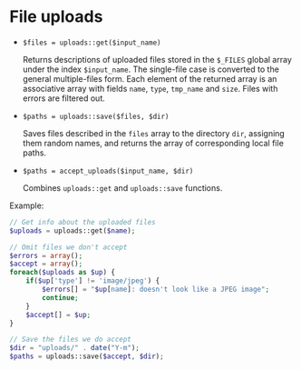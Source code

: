 # File uploads

* `$files = uploads::get($input_name)`

	Returns descriptions of uploaded files stored in the `$_FILES`
	global array under the index `$input_name`. The single-file case is
	converted to the general multiple-files form. Each element of the
	returned array is an associative array with fields `name`, `type`,
	`tmp_name` and `size`. Files with errors are filtered out.

* `$paths = uploads::save($files, $dir)`

	Saves files described in the `files` array to the directory `dir`,
	assigning them random names, and returns the array of corresponding
	local file paths.

* `$paths = accept_uploads($input_name, $dir)`

	Combines `uploads::get` and `uploads::save` functions.


Example:

```php
// Get info about the uploaded files
$uploads = uploads::get($name);

// Omit files we don't accept
$errors = array();
$accept = array();
foreach($uploads as $up) {
	if($up['type'] != 'image/jpeg') {
		$errors[] = "$up[name]: doesn't look like a JPEG image";
		continue;
	}
	$accept[] = $up;
}

// Save the files we do accept
$dir = "uploads/" . date("Y-m");
$paths = uploads::save($accept, $dir);
```
